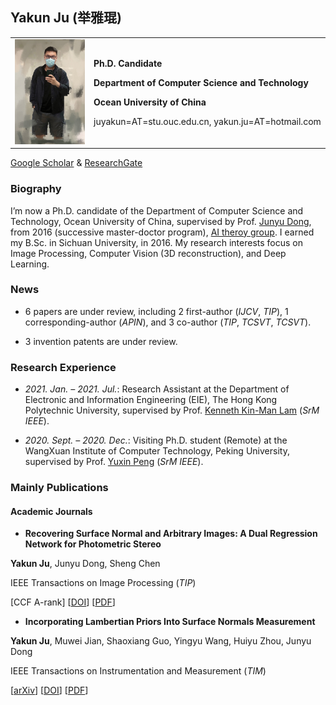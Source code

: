 ## Yakun Ju  (举雅琨)

<table border="0">
  <tr>
    <td width="25%">
      <img src="https://github.com/Kelvin-Ju/homepage/blob/gh-pages/home1.jpg?raw=true" width="100%">     
    </td>
    <td width="75%">
      <p><b>Ph.D. Candidate</b></p>
      <p><b>Department of Computer Science and Technology</b></p>
      <p><b>Ocean University of China</b></p>
      <p>juyakun=AT=stu.ouc.edu.cn, yakun.ju=AT=hotmail.com </p>
    </td>
  </tr>
</table>

[Google Scholar](https://scholar.google.com/citations?user=hE10pMYAAAAJ&hl)     &    [ResearchGate](https://www.researchgate.net/profile/Yakun-Ju)

### Biography

I’m now a Ph.D. candidate of the Department of Computer Science and Technology, Ocean University of China, supervised by Prof. [Junyu Dong](http://ai-ouc.cn/faculty/dongjy.html), from 2016 (successive master-doctor program), [AI theroy group](http://ai-ouc.cn/tgroup/index.html). I earned my B.Sc. in Sichuan University, in 2016. My research interests focus on Image Processing, Computer Vision (3D reconstruction), and Deep Learning.

### News
 
- 6 papers are under review, including 2 first-author (*IJCV*, *TIP*), 1 corresponding-author (*APIN*), and 3 co-author (*TIP*, *TCSVT*, *TCSVT*).
 
- 3 invention patents are under review.

### Research Experience

- *2021. Jan. – 2021. Jul.*: Research Assistant at the Department of Electronic and Information Engineering (EIE), The Hong Kong Polytechnic University, supervised by Prof. [Kenneth Kin-Man Lam](http://www.eie.polyu.edu.hk/~enkmlam/) (*SrM IEEE*).

- *2020. Sept. – 2020. Dec.*: Visiting Ph.D. student (Remote) at the WangXuan Institute of Computer Technology, Peking University, supervised by Prof. [Yuxin Peng](http://59.108.48.34/tiki/pengyuxin/) (*SrM IEEE*).

### Mainly Publications

#### Academic Journals
- **Recovering Surface Normal and Arbitrary Images: A Dual Regression Network for Photometric Stereo**
 
**Yakun Ju**, Junyu Dong, Sheng Chen

IEEE Transactions on Image Processing (*TIP*) 

\[CCF A-rank\] \[[DOI](https://ieeexplore.ieee.org/abstract/document/9376632)\]  \[[PDF](https://github.com/Kelvin-Ju/homepage/blob/gh-pages/TIP2021.pdf)\]

- **Incorporating Lambertian Priors Into Surface Normals Measurement**

**Yakun Ju**, Muwei Jian, Shaoxiang Guo, Yingyu Wang, Huiyu Zhou, Junyu Dong

IEEE Transactions on Instrumentation and Measurement  (*TIM*)

\[[arXiv](https://arxiv.org/abs/2107.07192)\] \[[DOI](https://ieeexplore.ieee.org/abstract/document/9481150)\] \[[PDF](https://github.com/Kelvin-Ju/homepage/blob/gh-pages/TIM2021.pdf)\]
